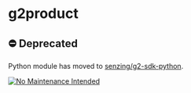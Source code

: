 # g2product

## :no_entry: Deprecated

Python module has moved to
[senzing/g2-sdk-python](https://github.com/Senzing/g2-sdk-python).

[![No Maintenance Intended](http://unmaintained.tech/badge.svg)](http://unmaintained.tech/)